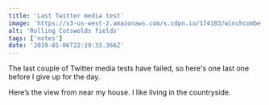 ```yaml
---
title: 'Last Twitter media test'
image: 'https://s3-us-west-2.amazonaws.com/s.cdpn.io/174183/winchcombe.jpg'
alt: 'Rolling Cotswolds fields'
tags: ['notes'] 
date: '2019-01-06T22:29:33.366Z'
---
```

The last couple of Twitter media tests have failed, so here's one last one before I give up for the day.

Here’s the view from near my house. I like living in the countryside.